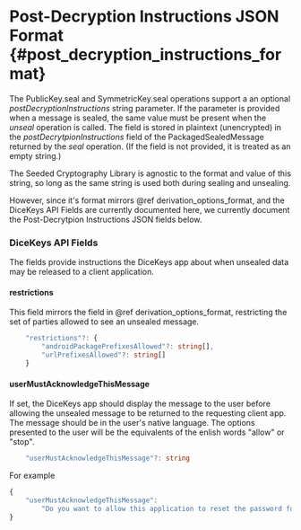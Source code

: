 # Post-Decryption Instructions JSON Format {#post_decryption_instructions_format}

The PublicKey.seal and SymmetricKey.seal operations support a an optional _postDecryptionInstructions_ string parameter.
If the parameter is provided when a message is sealed, the same value must be present when the _unseal_
operation is called.  The field is stored in plaintext (unencrypted) in the _postDecrytpionInstructions_
field of the PackagedSealedMessage returned by the _seal_ operation. (If the field is not provided, it is treated
as an empty string.)

The Seeded Cryptography Library is agnostic to the format and value of this string, so long as
the same string is used both during sealing and unsealing.

However, since it's format mirrors @ref derivation_options_format, and the DiceKeys API Fields
are currently documented here, we currently document the Post-Decrytpion Instructions JSON
fields below.

### DiceKeys API Fields

The fields provide instructions the DiceKeys app about when unsealed data
may be released to a client application.

#### restrictions

This field mirrors the field in @ref derivation_options_format, restricting the set
of parties allowed to see an unsealed message.

```TypeScript
    "restrictions"?: {
        "androidPackagePrefixesAllowed"?: string[],
        "urlPrefixesAllowed"?: string[]
    }
```

#### userMustAcknowledgeThisMessage

If set, the DiceKeys app should display the message to the user before allowing
the unsealed message to be returned to the requesting client app.
The message should be in the user's native language.
The options presented to the user will be the equivalents of the enlish words
"allow" or "stop".

```TypeScript
    "userMustAcknowledgeThisMessage"?: string
```

For example
```TypeScript
{
    "userMustAcknowledgeThisMessage":
        "Do you want to allow this application to reset the password for your SpoonerMail account."
}
```